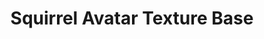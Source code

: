 ---
layout: default
title:  Squirrel Avatar Texture Base
categories: creations
permalink: /:categories/:title
is_page: false
target_link: https://mars.squirrel.pub/product/squirrel
---